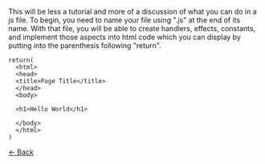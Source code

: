 This will be less a tutorial and more of a discussion of what you can do in a js file. To begin, you need to name your file using ".js" at the end of
its name. With that file, you will be able to create handlers, effects, constants, and implement those aspects into html code which you can display by 
putting into the parenthesis following "return". 
```
return(
  <html>
  <head>
  <title>Page Title</title>
  </head>
  <body>

  <h1>Hello World</h1>

  </body>
  </html>
)
```
[<- Back](README.md)
